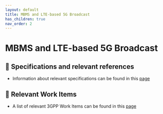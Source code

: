 ```yaml
---
layout: default
title: MBMS and LTE-based 5G Broadcast
has_children: true
nav_order: 2
---
```


# MBMS and LTE-based 5G Broadcast
## 📑 Specifications and relevant references
* Information about relevant specifications can be found in this [page](lte-based-5g-broadcast/lte-based-5g-broadcast-specifications.html)

## 📑 Relevant Work Items
* A list of relevant 3GPP Work Items can be found in this [page](lte-based-5g-broadcast/lte-based-5g-broadcast-workitems.html)
